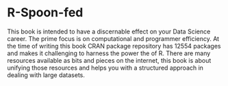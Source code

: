 # R-Spoon-fed
This book is intended to have a discernable effect on your Data Science career. The prime focus is on computational and programmer efficiency. At the time of writing this book CRAN package repository has 12554 packages and makes it challenging to harness the power the of R. There are many resources available as bits and pieces on the internet, this book is about unifying those resources and helps you with a structured approach in dealing with large datasets.  
